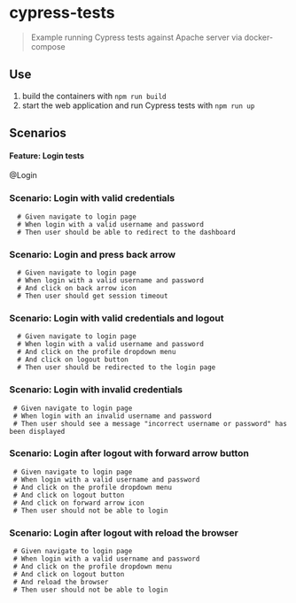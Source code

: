 # cypress-tests

> Example running Cypress tests against Apache server via docker-compose

## Use

1. build the containers with `npm run build`
2. start the web application and run Cypress tests with `npm run up`

## Scenarios

#### Feature: Login tests

  @Login 
  ### Scenario: Login with valid credentials
      # Given navigate to login page
      # When login with a valid username and password
      # Then user should be able to redirect to the dashboard

  ### Scenario: Login and press back arrow
      # Given navigate to login page
      # When login with a valid username and password
      # And click on back arrow icon
      # Then user should get session timeout

  ### Scenario: Login with valid credentials and logout
      # Given navigate to login page
      # When login with a valid username and password
      # And click on the profile dropdown menu
      # And click on logout button
      # Then user should be redirected to the login page

  ### Scenario: Login with invalid credentials
     # Given navigate to login page
     # When login with an invalid username and password
     # Then user should see a message "incorrect username or password" has been displayed

  ### Scenario: Login after logout with forward arrow button
     # Given navigate to login page
     # When login with a valid username and password
     # And click on the profile dropdown menu
     # And click on logout button
     # And click on forward arrow icon
     # Then user should not be able to login

  ### Scenario: Login after logout with reload the browser
     # Given navigate to login page
     # When login with a valid username and password
     # And click on the profile dropdown menu
     # And click on logout button
     # And reload the browser
     # Then user should not be able to login
